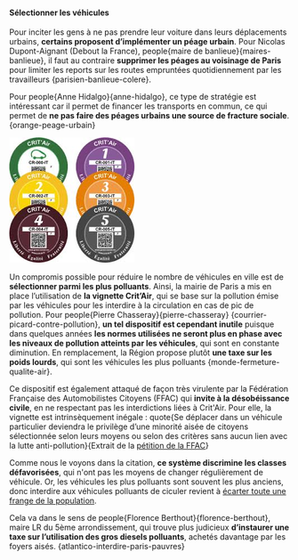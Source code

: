 #### Sélectionner les véhicules

Pour inciter les gens à ne pas prendre leur voiture dans leurs déplacements urbains, **certains proposent d’implémenter un péage urbain**. Pour Nicolas Dupont-Aignant (Debout la France), people{maire de banlieue}{maires-banlieue}, il faut au contraire **supprimer les péages au voisinage de Paris** pour limiter les reports sur les routes empruntées quotidiennement par les travailleurs {parisien-banlieue-colere}.

Pour people{Anne Hidalgo}{anne-hidalgo}, ce type de stratégie est intéressant car il permet de financer les transports en commun, ce qui permet de **ne pas faire des péages urbains une source de fracture sociale**. {orange-peage-urbain}

![Vignettes crit'air float-right (source : [charente-maritime.gouv](http://www.charente-maritime.gouv.fr/Actualites/Espace-Presse/Communiques-de-presse/Archives/Certificat-Qualite-de-l-Air-a-compter-du-15-janvier-2017))](critair.jpg)

Un compromis possible pour réduire le nombre de véhicules en ville est de **sélectionner parmi les plus polluants**. Ainsi, la mairie de Paris a mis en place l’utilisation de **la vignette Crit’Air**, qui se base sur la pollution émise par les véhicules pour les interdire à la circulation en cas de pic de pollution. Pour people{Pierre Chasseray}{pierre-chasseray} {courrier-picard-contre-pollution}, **un tel dispositif est cependant inutile** puisque dans quelques années **les normes utilisées ne seront plus en phase avec les niveaux de pollution atteints par les véhicules**, qui sont en constante diminution. En remplacement, la Région propose plutôt **une taxe sur les poids lourds**, qui sont les véhicules les plus polluants {monde-fermeture-qualite-air}.

Ce dispositif est également attaqué de façon très virulente par la Fédération Française des Automobilistes Citoyens (FFAC) qui **invite à la désobéissance civile**, en ne respectant pas les interdictions liées à Crit'Air. Pour elle, la vignette est intrinsèquement inégale :
quote{Se déplacer dans un véhicule particulier deviendra le privilège d’une minorité aisée de citoyens sélectionnée selon leurs moyens ou selon des critères sans aucun lien avec la lutte anti-pollution}{Extrait de la [pétition de la FFAC](https://www.change.org/p/non-aux-vignettes-crit-air-et-aux-zcr-oui-a-de-reelles-solutions-pour-lutter-contre-la-pollution )}

Comme nous le voyons dans la citation, **ce système discrimine les classes défavorisées**, qui n'ont pas les moyens de changer régulièrement de véhicule. Or, les véhicules les plus polluants sont souvent les plus anciens, donc interdire aux véhicules polluants de ciculer revient à [écarter toute une frange de la population](#inegalites-socioprofessionnelle).

Cela va dans le sens de people{Florence Berthout}{florence-berthout}, maire LR du 5ème arrondissement, qui trouve plus judicieux **d’instaurer une taxe sur l’utilisation des gros diesels polluants**, achetés davantage par les foyers aisés. {atlantico-interdire-paris-pauvres}
